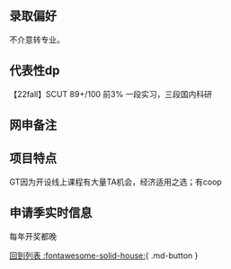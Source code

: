 ## 录取偏好
不介意转专业。

## 代表性dp

【22fall】SCUT 89+/100 前3% 一段实习，三段国内科研

## 网申备注

## 项目特点

GT因为开设线上课程有大量TA机会，经济适用之选；有coop

## 申请季实时信息

每年开奖都晚

[回到列表 :fontawesome-solid-house:](选校梯度.md){ .md-button }

